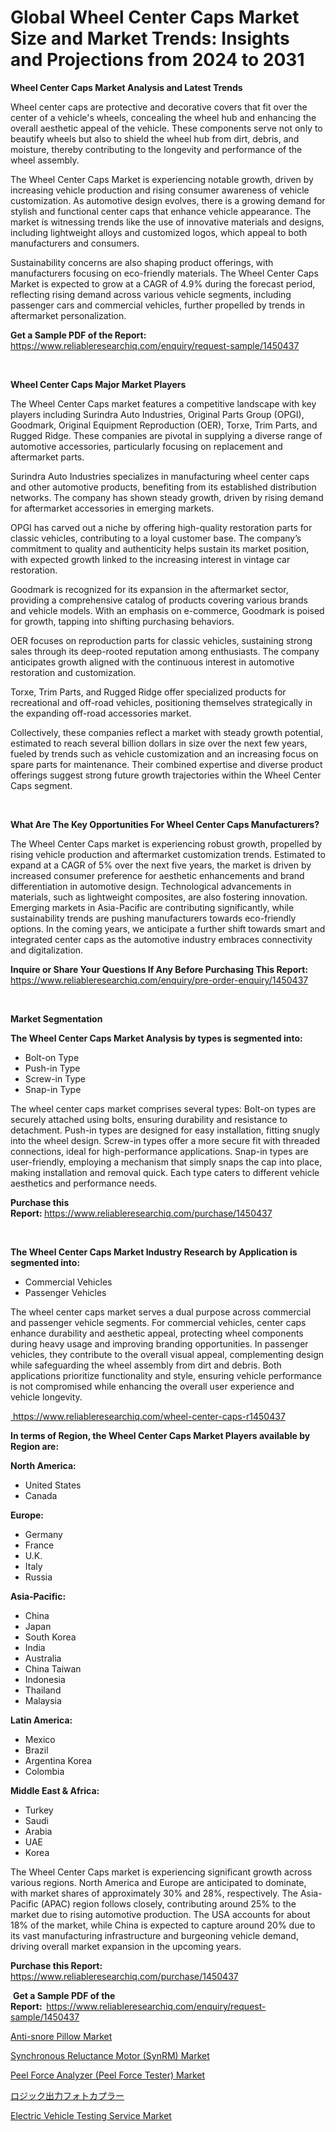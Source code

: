 <p><h1>Global Wheel Center Caps Market Size and Market Trends: Insights and Projections from 2024 to 2031</h1></p><p><strong>Wheel Center Caps Market Analysis and Latest Trends</strong></p>
<p><p>Wheel center caps are protective and decorative covers that fit over the center of a vehicle's wheels, concealing the wheel hub and enhancing the overall aesthetic appeal of the vehicle. These components serve not only to beautify wheels but also to shield the wheel hub from dirt, debris, and moisture, thereby contributing to the longevity and performance of the wheel assembly.</p><p>The Wheel Center Caps Market is experiencing notable growth, driven by increasing vehicle production and rising consumer awareness of vehicle customization. As automotive design evolves, there is a growing demand for stylish and functional center caps that enhance vehicle appearance. The market is witnessing trends like the use of innovative materials and designs, including lightweight alloys and customized logos, which appeal to both manufacturers and consumers. </p><p>Sustainability concerns are also shaping product offerings, with manufacturers focusing on eco-friendly materials. The Wheel Center Caps Market is expected to grow at a CAGR of 4.9% during the forecast period, reflecting rising demand across various vehicle segments, including passenger cars and commercial vehicles, further propelled by trends in aftermarket personalization.</p></p>
<p><strong>Get a Sample PDF of the Report:&nbsp;</strong> <a href="https://www.reliableresearchiq.com/enquiry/request-sample/1450437?utm_campaign=101&utm_medium=2&utm_source=Github&utm_content=ia&utm_term=02112024&utm_id=wheel-center-caps">https://www.reliableresearchiq.com/enquiry/request-sample/1450437</a></p>
<p>&nbsp;</p>
<p><strong>Wheel Center Caps Major Market Players</strong></p>
<p><p>The Wheel Center Caps market features a competitive landscape with key players including Surindra Auto Industries, Original Parts Group (OPGI), Goodmark, Original Equipment Reproduction (OER), Torxe, Trim Parts, and Rugged Ridge. These companies are pivotal in supplying a diverse range of automotive accessories, particularly focusing on replacement and aftermarket parts.</p><p>Surindra Auto Industries specializes in manufacturing wheel center caps and other automotive products, benefiting from its established distribution networks. The company has shown steady growth, driven by rising demand for aftermarket accessories in emerging markets.</p><p>OPGI has carved out a niche by offering high-quality restoration parts for classic vehicles, contributing to a loyal customer base. The company’s commitment to quality and authenticity helps sustain its market position, with expected growth linked to the increasing interest in vintage car restoration.</p><p>Goodmark is recognized for its expansion in the aftermarket sector, providing a comprehensive catalog of products covering various brands and vehicle models. With an emphasis on e-commerce, Goodmark is poised for growth, tapping into shifting purchasing behaviors.</p><p>OER focuses on reproduction parts for classic vehicles, sustaining strong sales through its deep-rooted reputation among enthusiasts. The company anticipates growth aligned with the continuous interest in automotive restoration and customization.</p><p>Torxe, Trim Parts, and Rugged Ridge offer specialized products for recreational and off-road vehicles, positioning themselves strategically in the expanding off-road accessories market.</p><p>Collectively, these companies reflect a market with steady growth potential, estimated to reach several billion dollars in size over the next few years, fueled by trends such as vehicle customization and an increasing focus on spare parts for maintenance. Their combined expertise and diverse product offerings suggest strong future growth trajectories within the Wheel Center Caps segment.</p></p>
<p>&nbsp;</p>
<p><strong>What Are The Key Opportunities For Wheel Center Caps Manufacturers?</strong></p>
<p><p>The Wheel Center Caps market is experiencing robust growth, propelled by rising vehicle production and aftermarket customization trends. Estimated to expand at a CAGR of 5% over the next five years, the market is driven by increased consumer preference for aesthetic enhancements and brand differentiation in automotive design. Technological advancements in materials, such as lightweight composites, are also fostering innovation. Emerging markets in Asia-Pacific are contributing significantly, while sustainability trends are pushing manufacturers towards eco-friendly options. In the coming years, we anticipate a further shift towards smart and integrated center caps as the automotive industry embraces connectivity and digitalization.</p></p>
<p><strong>Inquire or Share Your Questions If Any Before Purchasing This Report:</strong> <a href="https://www.reliableresearchiq.com/enquiry/pre-order-enquiry/1450437?utm_campaign=101&utm_medium=2&utm_source=Github&utm_content=ia&utm_term=02112024&utm_id=wheel-center-caps">https://www.reliableresearchiq.com/enquiry/pre-order-enquiry/1450437</a></p>
<p>&nbsp;</p>
<p><strong>Market Segmentation</strong></p>
<p><strong>The Wheel Center Caps Market Analysis by types is segmented into:</strong></p>
<p><ul><li>Bolt-on Type</li><li>Push-in Type</li><li>Screw-in Type</li><li>Snap-in Type</li></ul></p>
<p><p>The wheel center caps market comprises several types: Bolt-on types are securely attached using bolts, ensuring durability and resistance to detachment. Push-in types are designed for easy installation, fitting snugly into the wheel design. Screw-in types offer a more secure fit with threaded connections, ideal for high-performance applications. Snap-in types are user-friendly, employing a mechanism that simply snaps the cap into place, making installation and removal quick. Each type caters to different vehicle aesthetics and performance needs.</p></p>
<p><strong>Purchase this Report:&nbsp;</strong><a href="https://www.reliableresearchiq.com/purchase/1450437?utm_campaign=101&utm_medium=2&utm_source=Github&utm_content=ia&utm_term=02112024&utm_id=wheel-center-caps">https://www.reliableresearchiq.com/purchase/1450437</a></p>
<p>&nbsp;</p>
<p><strong>The Wheel Center Caps Market Industry Research by Application is segmented into:</strong></p>
<p><ul><li>Commercial Vehicles</li><li>Passenger Vehicles</li></ul></p>
<p><p>The wheel center caps market serves a dual purpose across commercial and passenger vehicle segments. For commercial vehicles, center caps enhance durability and aesthetic appeal, protecting wheel components during heavy usage and improving branding opportunities. In passenger vehicles, they contribute to the overall visual appeal, complementing design while safeguarding the wheel assembly from dirt and debris. Both applications prioritize functionality and style, ensuring vehicle performance is not compromised while enhancing the overall user experience and vehicle longevity.</p></p>
<p><a href="https://www.reliableresearchiq.com/wheel-center-caps-r1450437?utm_campaign=101&utm_medium=2&utm_source=Github&utm_content=ia&utm_term=02112024&utm_id=wheel-center-caps">&nbsp;https://www.reliableresearchiq.com/wheel-center-caps-r1450437</a></p>
<p><strong>In terms of Region, the Wheel Center Caps Market Players available by Region are:</strong></p>
<p>
    <p> <strong> North America: </strong>
        <ul>
            <li>United States</li>
            <li>Canada</li>
        </ul>
        </p> 
    <p> <strong> Europe: </strong>
        <ul>
            <li>Germany</li>
            <li>France</li>
            <li>U.K.</li>
            <li>Italy</li>
            <li>Russia</li>
        </ul>
        </p> 
    <p> <strong> Asia-Pacific: </strong>
        <ul>
            <li>China</li>
            <li>Japan</li>
            <li>South Korea</li>
            <li>India</li>
            <li>Australia</li>
            <li>China Taiwan</li>
            <li>Indonesia</li>
            <li>Thailand</li>
            <li>Malaysia</li>
        </ul>
        </p> 
    <p> <strong> Latin America: </strong>
        <ul>
            <li>Mexico</li>
            <li>Brazil</li>
            <li>Argentina Korea</li>
            <li>Colombia</li>
        </ul>
        </p> 
    <p> <strong> Middle East & Africa: </strong>
        <ul>
            <li>Turkey</li>
            <li>Saudi</li>
            <li>Arabia</li>
            <li>UAE</li>
            <li>Korea</li>
        </ul>
    </p>
    </p>
<p><p>The Wheel Center Caps market is experiencing significant growth across various regions. North America and Europe are anticipated to dominate, with market shares of approximately 30% and 28%, respectively. The Asia-Pacific (APAC) region follows closely, contributing around 25% to the market due to rising automotive production. The USA accounts for about 18% of the market, while China is expected to capture around 20% due to its vast manufacturing infrastructure and burgeoning vehicle demand, driving overall market expansion in the upcoming years.</p></p>
<p><strong>Purchase this Report: </strong><a href="https://www.reliableresearchiq.com/purchase/1450437?utm_campaign=101&utm_medium=2&utm_source=Github&utm_content=ia&utm_term=02112024&utm_id=wheel-center-caps">https://www.reliableresearchiq.com/purchase/1450437</a></p>
<p>&nbsp;<strong>Get a Sample PDF of the Report:&nbsp;&nbsp;</strong><a href="https://www.reliableresearchiq.com/enquiry/request-sample/1450437?utm_campaign=101&utm_medium=2&utm_source=Github&utm_content=ia&utm_term=02112024&utm_id=wheel-center-caps">https://www.reliableresearchiq.com/enquiry/request-sample/1450437</a></p>
<p><strong></strong></p>
<p><p><a href="https://www.linkedin.com/pulse/evolution-anti-snore-pillow-market-key-shifts-from-2024-2031-drgsf?utm_campaign=101&utm_medium=2&utm_source=Github&utm_content=ia&utm_term=02112024&utm_id=wheel-center-caps">Anti-snore Pillow Market</a></p><p><a href="https://issuu.com/reportprime-2/docs/synchronous-reluctance-motor-synrm-_2378793dca362f?utm_campaign=101&utm_medium=2&utm_source=Github&utm_content=ia&utm_term=02112024&utm_id=wheel-center-caps">Synchronous Reluctance Motor (SynRM) Market</a></p><p><a href="https://issuu.com/reportprime-2/docs/peel-force-analyzer-peel-force-test_ffa6130707c984?utm_campaign=101&utm_medium=2&utm_source=Github&utm_content=ia&utm_term=02112024&utm_id=wheel-center-caps">Peel Force Analyzer (Peel Force Tester) Market</a></p><p><a href="https://github.com/lababdou/Market-Research-Report-List-6/blob/main/681922921510.md?utm_campaign=101&utm_medium=2&utm_source=Github&utm_content=ia&utm_term=02112024&utm_id=wheel-center-caps">ロジック出力フォトカプラー</a></p><p><a href="https://www.linkedin.com/pulse/global-perspectives-electric-vehicle-testing-service-market-ka8gf?utm_campaign=101&utm_medium=2&utm_source=Github&utm_content=ia&utm_term=02112024&utm_id=wheel-center-caps">Electric Vehicle Testing Service Market</a></p></p>